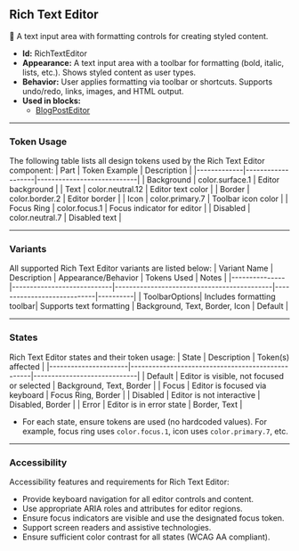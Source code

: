 ## Rich Text Editor
📝 A text input area with formatting controls for creating styled content.
- **Id:** RichTextEditor
- **Appearance:** A text input area with a toolbar for formatting (bold, italic, lists, etc.). Shows styled content as user types.
- **Behavior:** User applies formatting via toolbar or shortcuts. Supports undo/redo, links, images, and HTML output.
- **Used in blocks:**
  - [BlogPostEditor](../blocks/BlogPostEditor.md)

---

### Token Usage
The following table lists all design tokens used by the Rich Text Editor component:
| Part        | Token Example      | Description                |
|-------------|-------------------|----------------------------|
| Background  | color.surface.1   | Editor background          |
| Text        | color.neutral.12  | Editor text color          |
| Border      | color.border.2    | Editor border              |
| Icon        | color.primary.7   | Toolbar icon color         |
| Focus Ring  | color.focus.1     | Focus indicator for editor |
| Disabled    | color.neutral.7   | Disabled text              |

---

### Variants
All supported Rich Text Editor variants are listed below:
| Variant Name   | Description                | Appearance/Behavior                        | Tokens Used                | Notes    |
|---------------|----------------------------|--------------------------------------------|----------------------------|----------|
| ToolbarOptions| Includes formatting toolbar| Supports text formatting                   | Background, Text, Border, Icon | Default  |

---

### States
Rich Text Editor states and their token usage:
| State                | Description                                      | Token(s) affected           |
|----------------------|--------------------------------------------------|-----------------------------|
| Default              | Editor is visible, not focused or selected       | Background, Text, Border    |
| Focus                | Editor is focused via keyboard                   | Focus Ring, Border          |
| Disabled             | Editor is not interactive                        | Disabled, Border            |
| Error                | Editor is in error state                         | Border, Text                |

- For each state, ensure tokens are used (no hardcoded values). For example, focus ring uses `color.focus.1`, icon uses `color.primary.7`, etc.

---

### Accessibility
Accessibility features and requirements for Rich Text Editor:
- Provide keyboard navigation for all editor controls and content.
- Use appropriate ARIA roles and attributes for editor regions.
- Ensure focus indicators are visible and use the designated focus token.
- Support screen readers and assistive technologies.
- Ensure sufficient color contrast for all states (WCAG AA compliant).
